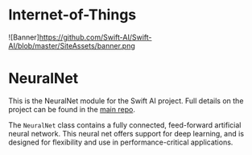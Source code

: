# Internet-of-Things
![Banner]https://github.com/Swift-AI/Swift-AI/blob/master/SiteAssets/banner.png
# NeuralNet
This is the NeuralNet module for the Swift AI project. Full details on the project can be found in the [main repo](https://github.com/Swift-AI/Swift-AI).

The `NeuralNet` class contains a fully connected, feed-forward artificial neural network. This neural net offers support for deep learning, and is designed for flexibility and use in performance-critical applications.
